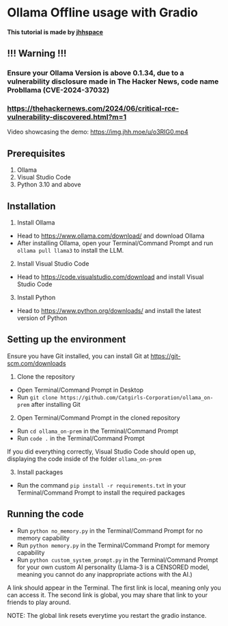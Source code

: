 # Ollama Offline usage with Gradio
#### This tutorial is made by [jhhspace](https://jhh.moe/)

## !!! Warning !!!
### Ensure your Ollama Version is above 0.1.34, due to a vulnerability disclosure made in The Hacker News, code name Probllama (CVE-2024-37032)
### https://thehackernews.com/2024/06/critical-rce-vulnerability-discovered.html?m=1

Video showcasing the demo: https://img.jhh.moe/u/o3RIG0.mp4

## Prerequisites
1. Ollama
2. Visual Studio Code
3. Python 3.10 and above


## Installation
1) Install Ollama
- Head to https://www.ollama.com/download/ and download Ollama
- After installing Ollama, open your Terminal/Command Prompt and run `ollama pull llama3` to install the LLM. 

2) Install Visual Studio Code
- Head to https://code.visualstudio.com/download and install Visual Studio Code

3) Install Python
- Head to https://www.python.org/downloads/ and install the latest version of Python


## Setting up the environment
Ensure you have Git installed, you can install Git at https://git-scm.com/downloads

1) Clone the repository
- Open Terminal/Command Prompt in Desktop
- Run `git clone https://github.com/Catgirls-Corporation/ollama_on-prem` after installing Git

2) Open Terminal/Command Prompt in the cloned repository
- Run `cd ollama_on-prem` in the Terminal/Command Prompt
- Run `code .` in the Terminal/Command Prompt

If you did everything correctly, Visual Studio Code should open up, displaying the code inside of the folder `ollama_on-prem`

3) Install packages
- Run the command `pip install -r requirements.txt` in your Terminal/Command Prompt to install the required packages


## Running the code
- Run `python no_memory.py` in the Terminal/Command Prompt for no memory capability
- Run `python memory.py` in the Terminal/Command Prompt for memory capability
- Run `python custom_system_prompt.py` in the Terminal/Command Prompt for your own custom AI personality (Llama-3 is a CENSORED model, meaning you cannot do any inappropriate actions with the AI.)

A link should appear in the Terminal. The first link is local, meaning only you can access it. The second link is global, you may share that link to your friends to play around. 

NOTE: The global link resets everytime you restart the gradio instance. 
